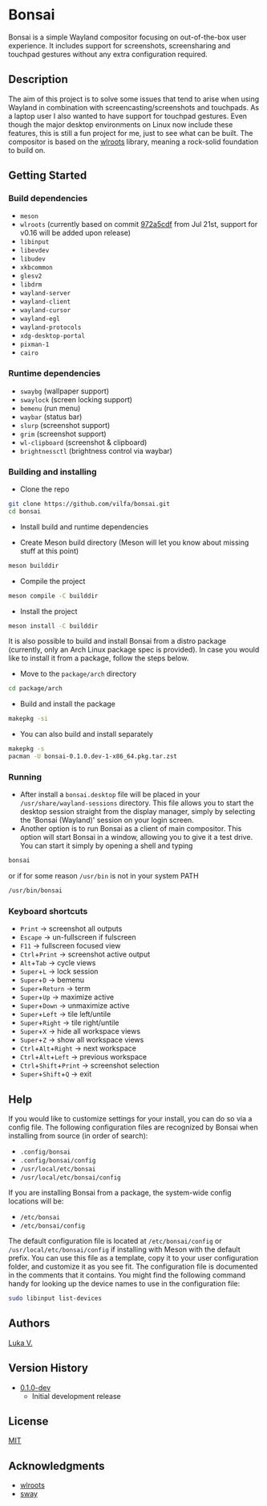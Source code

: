 # Bonsai

Bonsai is a simple Wayland compositor focusing on out-of-the-box user experience.
It includes support for screenshots, screensharing and touchpad gestures without
any extra configuration required.

## Description

The aim of this project is to solve some issues that tend to arise when using Wayland
in combination with screencasting/screenshots and touchpads. As a laptop user I also
wanted to have support for touchpad gestures. Even though the major desktop environments
on Linux now include these features, this is still a fun project for me, just to see
what can be built. The compositor is based on the [wlroots](https://gitlab.freedesktop.org/wlroots/wlroots)
library, meaning a rock-solid foundation to build on.

## Getting Started

### Build dependencies

* `meson`
* `wlroots` (currently based on commit [972a5cdf](https://gitlab.freedesktop.org/wlroots/wlroots/-/commit/972a5cdf7a9701a266119d60da48624ca8ebf703) from Jul 21st, support for v0.16 will be added upon release)
* `libinput`
* `libevdev`
* `libudev`
* `xkbcommon`
* `glesv2`
* `libdrm`
* `wayland-server`
* `wayland-client`
* `wayland-cursor`
* `wayland-egl`
* `wayland-protocols`
* `xdg-desktop-portal`
* `pixman-1`
* `cairo`

### Runtime dependencies

* `swaybg` (wallpaper support)
* `swaylock` (screen locking support)
* `bemenu` (run menu)
* `waybar` (status bar)
* `slurp` (screenshot support)
* `grim` (screenshot support)
* `wl-clipboard` (screenshot & clipboard)
* `brightnessctl` (brightness control via waybar)

### Building and installing

* Clone the repo

```bash
git clone https://github.com/vilfa/bonsai.git
cd bonsai
```

* Install build and runtime dependencies

* Create Meson build directory (Meson will let you know about missing stuff at this point)

```bash
meson builddir
```

* Compile the project

```bash
meson compile -C builddir
```

* Install the project

```bash
meson install -C builddir
```

It is also possible to build and install Bonsai from a distro package (currently,
only an Arch Linux package spec is provided). In case you would like to install it
from a package, follow the steps below.

* Move to the `package/arch` directory

```bash
cd package/arch
```

* Build and install the package

```bash
makepkg -si
```

* You can also build and install separately

```bash
makepkg -s
pacman -U bonsai-0.1.0.dev-1-x86_64.pkg.tar.zst
```

### Running

* After install a `bonsai.desktop` file will be placed in your `/usr/share/wayland-sessions` directory.
This file allows you to start the desktop session straight from the display manager,
simply by selecting the 'Bonsai (Wayland)' session on your login screen.
* Another option is to run Bonsai as a client of main compositor. This option will
start Bonsai in a window, allowing you to give it a test drive. You can start it simply
by opening a shell and typing

```bash
bonsai
```

or if for some reason `/usr/bin` is not in your system PATH

```bash
/usr/bin/bonsai
```

### Keyboard shortcuts

* `Print` -> screenshot all outputs
* `Escape` -> un-fullscreen if fulscreen
* `F11` -> fullscreen focused view
* `Ctrl`+`Print` -> screenshot active output
* `Alt`+`Tab` -> cycle views
* `Super`+`L` -> lock session
* `Super`+`D` -> bemenu
* `Super`+`Return` -> term
* `Super`+`Up` -> maximize active
* `Super`+`Down` -> unmaximize active
* `Super`+`Left` -> tile left/untile
* `Super`+`Right` -> tile right/untile
* `Super`+`X` -> hide all workspace views
* `Super`+`Z` -> show all workspace views
* `Ctrl`+`Alt`+`Right` -> next workspace
* `Ctrl`+`Alt`+`Left` -> previous workspace
* `Ctrl`+`Shift`+`Print` -> screenshot selection
* `Super`+`Shift`+`Q` -> exit

## Help

If you would like to customize settings for your install, you can do so via a
config file. The following configuration files are recognized by Bonsai when
installing from source (in order of search):

* `.config/bonsai`
* `.config/bonsai/config`
* `/usr/local/etc/bonsai`
* `/usr/local/etc/bonsai/config`

If you are installing Bonsai from a package, the system-wide config locations will
be:

* `/etc/bonsai`
* `/etc/bonsai/config`

The default configuration file is located at `/etc/bonsai/config`
or `/usr/local/etc/bonsai/config` if installing with Meson with the default prefix.
You can use this file as a template, copy it to your user configuration folder,
and customize it as you see fit. The configuration file is documented in the comments
that it contains. You might find the following command handy for looking up the
device names to use in the configuration file:

```bash
sudo libinput list-devices
```

## Authors

[Luka V.](mailto:luka.vilfan@protonmail.com)

## Version History

* [0.1.0-dev](https://github.com/vilfa/bonsai/releases/tag/v0.1.0-dev)
  * Initial development release

## License

[MIT](https://github.com/vilfa/bonsai/blob/master/LICENSE)

## Acknowledgments

* [wlroots](https://gitlab.freedesktop.org/wlroots/wlroots)
* [sway](https://github.com/swaywm/sway)
